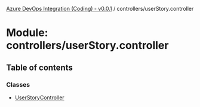 [Azure DevOps Integration (Coding) - v0.0.1](../README.md) / controllers/userStory.controller

# Module: controllers/userStory.controller

## Table of contents

### Classes

- [UserStoryController](../classes/controllers_userStory_controller.UserStoryController.md)
